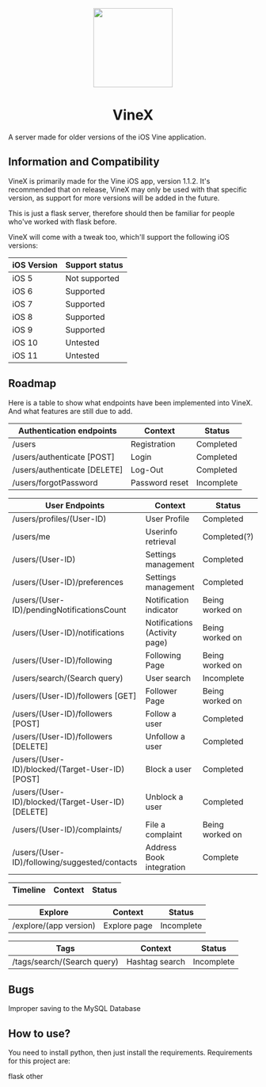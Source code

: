 <div align="center">
   <img src="https://blog.bag-xml.com/amber/static/resources/vine-x-tweak.png" height="160" width="160">
   <h1>VineX</h1>
</div>

A server made for older versions of the iOS Vine application.

## Information and Compatibility
VineX is primarily made for the Vine iOS app, version 1.1.2. It's recommended that on release, VineX may only be used with that specific version, as support for more versions will be added in the future.

This is just a flask server, therefore should then be familiar for people who've worked with flask before.

VineX will come with a tweak too, which'll support the following iOS versions:

| iOS Version  | Support status |
| ------------- | ------------- |
| iOS 5  | Not supported  |
| iOS 6  | Supported  |
| iOS 7  | Supported  |
| iOS 8  | Supported  |
| iOS 9  | Supported  |
| iOS 10  | Untested  |
| iOS 11  | Untested  |

## Roadmap
Here is a table to show what endpoints have been implemented into VineX. And what features are still due to add.

| Authentication endpoints  | Context | Status |
| ------------- | ------------- | ------------- |
| /users  | Registration  | Completed  |
| /users/authenticate [POST] | Login  | Completed  |
| /users/authenticate [DELETE]  | Log-Out  | Completed  |
| /users/forgotPassword  | Password reset  | Incomplete  |

| User Endpoints  | Context | Status |
| ------------- | ------------- | ------------- |
| /users/profiles/(User-ID)  | User Profile  | Completed  |
| /users/me | Userinfo retrieval  | Completed(?)  |
| /users/(User-ID)  | Settings management  | Completed  |
| /users/(User-ID)/preferences  | Settings management  | Completed  |
| /users/(User-ID)/pendingNotificationsCount  | Notification indicator  | Being worked on  |
| /users/(User-ID)/notifications  | Notifications (Activity page)  | Being worked on  |
| /users/(User-ID)/following  | Following Page  | Being worked on  |
| /users/search/(Search query)  | User search  | Incomplete  |
| /users/(User-ID)/followers [GET]  | Follower Page  | Being worked on  |
| /users/(User-ID)/followers [POST]  | Follow a user  | Completed  |
| /users/(User-ID)/followers [DELETE]  | Unfollow a user  | Completed  |
| /users/(User-ID)/blocked/(Target-User-ID) [POST]  | Block a user  | Completed  |
| /users/(User-ID)/blocked/(Target-User-ID) [DELETE]  | Unblock a user  | Completed  |
| /users/(User-ID)/complaints/  | File a complaint  | Being worked on  |
| /users/(User-ID)/following/suggested/contacts  | Address Book integration  | Complete  |


| Timeline  | Context | Status |
| ------------- | ------------- | ------------- |

| Explore  | Context | Status |
| ------------- | ------------- | ------------- |
| /explore/(app version)  | Explore page  | Incomplete  |

| Tags  | Context | Status |
| ------------- | ------------- | ------------- |
| /tags/search/(Search query)  | Hashtag search  | Incomplete  |

## Bugs
Improper saving to the MySQL Database

## How to use?
You need to install python, then just install the requirements.
Requirements for this project are:

flask
other
